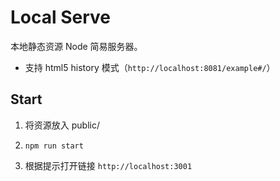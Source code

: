 # Local Serve

本地静态资源 Node 简易服务器。

- 支持 html5 history 模式（`http://localhost:8081/example#/`）

## Start

1. 将资源放入 public/

2. `npm run start`

3. 根据提示打开链接 `http://localhost:3001`